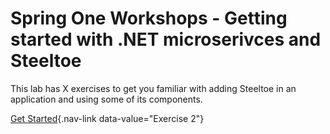 ﻿# Spring One Workshops - Getting started with .NET microserivces and Steeltoe

This lab has X exercises to get you familiar with adding Steeltoe in an application and using some of its components.

[Get Started](/labs/SpringOne-Ex1){.nav-link data-value="Exercise 2"}
